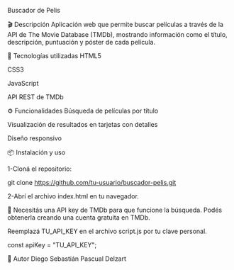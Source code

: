 Buscador de Pelis

🎬 Descripción
Aplicación web que permite buscar películas a través de la API de The Movie Database (TMDb), mostrando información como el título, descripción, puntuación y póster de cada película.

🚀 Tecnologías utilizadas
HTML5

CSS3

JavaScript

API REST de TMDb

⚙️ Funcionalidades
Búsqueda de películas por título

Visualización de resultados en tarjetas con detalles

Diseño responsivo

📦 Instalación y uso

1-Cloná el repositorio:

git clone https://github.com/tu-usuario/buscador-pelis.git


2-Abrí el archivo index.html en tu navegador.

🔐 Necesitás una API key de TMDb para que funcione la búsqueda. Podés obtenerla creando una cuenta gratuita en TMDb.

Reemplazá TU_API_KEY en el archivo script.js por tu clave personal.

const apiKey = "TU_API_KEY";


🙌 Autor
Diego Sebastián Pascual Delzart